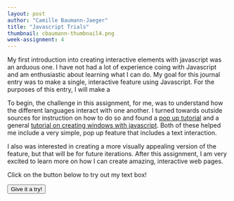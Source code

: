 ```yaml
---
layout: post
author: "Camille Baumann-Jaeger"
title: "Javascript Trials"
thumbnail: cbaumann-thumbnail4.png
week-assignment: 4
---
```


My first introduction into creating interactive elements with javascript was an arduous one. I have not had a lot of experience coing with Javascript and am enthusiastic about learning what I can do. My goal for this journal entry was to make a single, interactive feature using Javascript. For the purposes of this entry, I will make a

To begin, the challenge in this assignment, for me, was to understand how the different languages interact with one another. I turned towards outside sources for instruction on how to do so and found a [pop up tutorial](https://www.w3schools.com/howto/howto_js_popup.asp) and a general [tutorial on creating windows with javascript](https://www.w3schools.com/js/js_popup.asp). Both of these helped me include a very simple, pop up feature that includes a text interaction.

I also was interested in creating a more visually appealing version of the feature, but that will be for future iterations. After this assignment, I am very  excited to learn more on how I can create amazing, interactive web pages.


<html>
<body>

<p> Click on the button below to try out my text box! </p>

<button onclick="myFunction()"> Give it a try! </button>

<p id="demo"></p>

<script>
function myFunction() {
    var color = prompt("Enter your favorite color", "color");
    if (color != null){
        document.getElementById("demo").innerHTML = "Your favorite color is " + color;
    }
}
</script>

</body>
</html>

